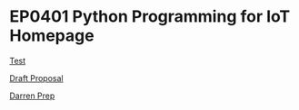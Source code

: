# EP0401 Python Programming for IoT Homepage

[Test](https://www.google.com)

[Draft Proposal](DraftProjectProposal)

[Darren Prep](Prep)




